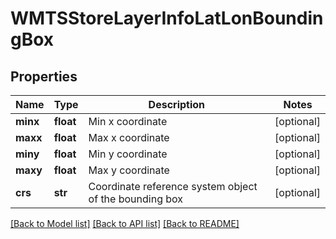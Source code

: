 # WMTSStoreLayerInfoLatLonBoundingBox

## Properties
Name | Type | Description | Notes
------------ | ------------- | ------------- | -------------
**minx** | **float** | Min x coordinate | [optional] 
**maxx** | **float** | Max x coordinate | [optional] 
**miny** | **float** | Min y coordinate | [optional] 
**maxy** | **float** | Max y coordinate | [optional] 
**crs** | **str** | Coordinate reference system object of the bounding box | [optional] 

[[Back to Model list]](../README.md#documentation-for-models) [[Back to API list]](../README.md#documentation-for-api-endpoints) [[Back to README]](../README.md)


